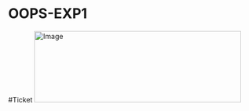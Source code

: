 # OOPS-EXP1

#Ticket
<img width="421" height="146" alt="Image" src="https://github.com/user-attachments/assets/4e4f45e9-bb70-453c-aadd-32c4f584a948" />
